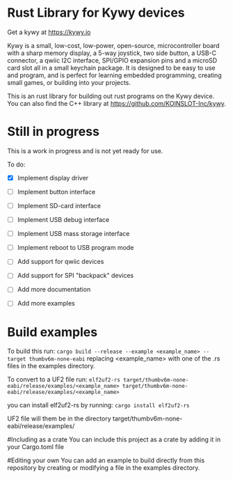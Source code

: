 # Rust Library for Kywy devices
Get a kywy at https://kywy.io

Kywy is a small, low-cost, low-power, open-source, microcontroller board with a sharp memory display, a 5-way joystick, two side button, a USB-C connector, a qwiic I2C interface, SPI/GPIO expansion pins and a microSD card slot all in a small keychain package. It is designed to be easy to use and program, and is perfect for learning embedded programming, creating small games, or building into your projects.

This is an rust library for building out rust programs on the Kywy device. You can also find the C++ library at https://github.com/KOINSLOT-Inc/kywy.

# Still in progress
This is a work in progress and is not yet ready for use.

To do:
- [X] Implement display driver
- [ ] Implement button interface
- [ ] Implement SD-card interface
- [ ] Implement USB debug interface
- [ ] Implement USB mass storage interface
- [ ] Implement reboot to USB program mode
- [ ] Add support for qwiic devices
- [ ] Add support for SPI "backpack" devices
- [ ] Add more documentation
- [ ] Add more examples


# Build examples
To build this run:
`cargo build --release --example <example_name> --target thumbv6m-none-eabi`
replacing <example_name> with one of the .rs files in the examples directory.

To convert to a UF2 file run:
`elf2uf2-rs target/thumbv6m-none-eabi/release/examples/<example_name> target/thumbv6m-none-eabi/release/examples/<example_name>`

you can install elf2uf2-rs by running:
`cargo install elf2uf2-rs`

UF2 file will them be in the directory target/thumbv6m-none-eabi/release/examples/

#Including as a crate
You can include this project as a crate by adding it in your Cargo.toml file

#Editing your own
You can add an example to build directly from this repository by creating or modifying a file in the examples directory.
